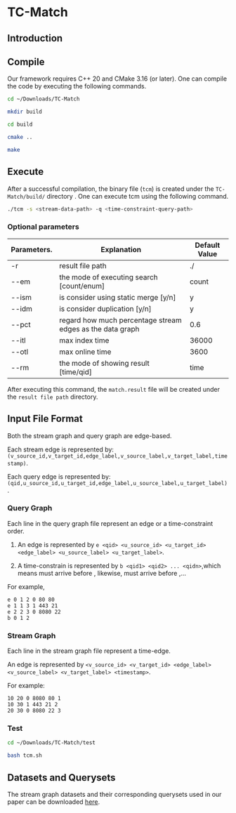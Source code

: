 # TC-Match

## Introduction


## Compile

Our framework requires C++ 20 and CMake 3.16 (or later). One can compile the code by executing the following commands.

```bash
cd ~/Downloads/TC-Match

mkdir build

cd build

cmake ..

make
```

## Execute

After a successful compilation, the binary file (`tcm`) is created under the `TC-Match/build/` directory . One can execute tcm using the following command.

```bash
./tcm -s <stream-data-path> -q <time-constraint-query-path>
```

### Optional parameters

| Parameters. | Explanation                                               | Default Value |
| ----------- | --------------------------------------------------------- | ------------- |
| -r          | result file path                                          | ./            |
| --em        | the mode of executing search [count/enum]                 | count         |
| --ism       | is consider using static merge [y/n]                      | y             |
| --idm       | is consider duplication [y/n]                             | y             |
| --pct       | regard how much percentage stream edges as the data graph | 0.6           |
| --itl       | max index time                                            | 36000         |
| --otl       | max online time                                           | 3600          |
| --rm        | the mode of showing result [time/qid]                     | time          |

After executing this command, the `match.result` file will be created under the `result file path` directory.

## Input File Format

Both the stream graph and query graph are edge-based. 

Each stream edge is represented by: `(v_source_id,v_target_id,edge_label,v_source_label,v_target_label,timestamp)`. 

Each query edge is represented by:  `(qid,u_source_id,u_target_id,edge_label,u_source_label,u_target_label)`.

### Query Graph

Each line in the query graph file represent an edge or a time-constraint order.

1. An edge is represented by `e <qid> <u_source_id> <u_target_id> <edge_label> <u_source_label> <u_target_label>`.

2. A time-constrain is represented by `b <qid1> <qid2> ... <qidn>`,which means <qid1> must arrive before <qid2>, likewise, <qid3> must arrive before <qid3>,...

For example,
```
e 0 1 2 0 80 80
e 1 1 3 1 443 21 
e 2 2 3 0 8080 22
b 0 1 2
```

### Stream Graph

Each line in the stream graph file represent a time-edge.

An edge is represented by `<v_source_id> <v_target_id> <edge_label> <v_source_label> <v_target_label> <timestamp>`.

For example:
```
10 20 0 8080 80 1
10 30 1 443 21 2
20 30 0 8080 22 3
```

### Test
```bash
cd ~/Downloads/TC-Match/test

bash tcm.sh
```



## Datasets and Querysets

The stream graph datasets and their corresponding querysets used in our paper can be downloaded [here](https://drive.google.com/drive/folders/1h7SrPfxYlk8z1A8CnFGk5WqpZEHsA29R?usp=sharing).
